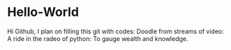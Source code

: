 # Hello-World
Hi Github,
I plan on filling this git with codes:
Doodle from streams of video:
A ride in the radeo of python:
To gauge wealth and knowledge.
